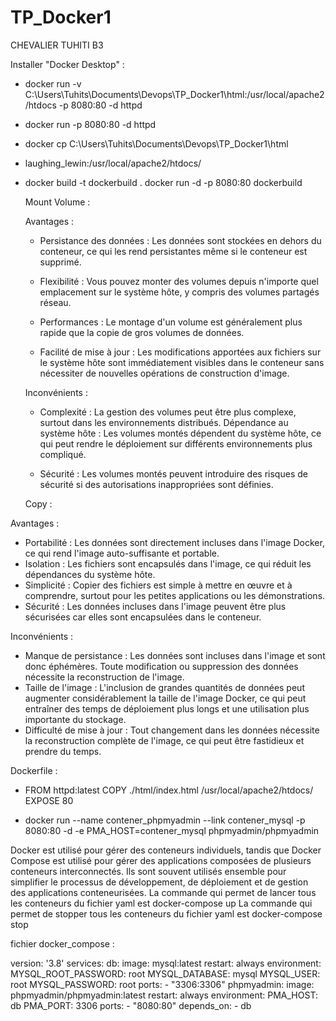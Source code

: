 # TP_Docker1 

CHEVALIER TUHITI B3

Installer "Docker Desktop" 
:
- docker run -v C:\Users\Tuhits\Documents\Devops\TP_Docker1\html:/usr/local/apache2/htdocs -p 8080:80 -d httpd
- docker run -p 8080:80 -d httpd
- docker cp C:\Users\Tuhits\Documents\Devops\TP_Docker1\html
- laughing_lewin:/usr/local/apache2/htdocs/

- docker build -t dockerbuild . docker run -d -p 8080:80 dockerbuild

  Mount Volume :

  Avantages :
  - Persistance des données : Les données sont stockées en dehors du conteneur, ce qui les rend persistantes même si le conteneur est supprimé.

  - Flexibilité : Vous pouvez monter des volumes depuis n'importe quel emplacement sur le système hôte, y compris des volumes partagés réseau.

  - Performances : Le montage d'un volume est généralement plus rapide que la copie de gros volumes de données.

  - Facilité de mise à jour : Les modifications apportées aux fichiers sur le système hôte sont immédiatement visibles dans le conteneur sans nécessiter de nouvelles opérations de construction d'image.

  Inconvénients :

  - Complexité : La gestion des volumes peut être plus complexe, surtout dans les environnements distribués. Dépendance au système hôte : Les volumes montés dépendent du système hôte, ce qui peut rendre le déploiement sur différents environnements plus compliqué.

  - Sécurité : Les volumes montés peuvent introduire des risques de sécurité si des autorisations inappropriées sont définies.


  Copy :

Avantages : 
- Portabilité : Les données sont directement incluses dans l'image Docker, ce qui rend l'image auto-suffisante et portable.
- Isolation : Les fichiers sont encapsulés dans l'image, ce qui réduit les dépendances du système hôte.
- Simplicité : Copier des fichiers est simple à mettre en œuvre et à comprendre, surtout pour les petites applications ou les démonstrations.
- Sécurité : Les données incluses dans l'image peuvent être plus sécurisées car elles sont encapsulées dans le conteneur.

Inconvénients :
- Manque de persistance : Les données sont incluses dans l'image et sont donc éphémères. Toute modification ou suppression des données nécessite la reconstruction de l'image.
- Taille de l'image : L'inclusion de grandes quantités de données peut augmenter considérablement la taille de l'image Docker, ce qui peut entraîner des temps de déploiement plus longs et une utilisation plus importante du stockage.
- Difficulté de mise à jour : Tout changement dans les données nécessite la reconstruction complète de l'image, ce qui peut être fastidieux et prendre du temps.

Dockerfile : 
- FROM httpd:latest COPY ./html/index.html /usr/local/apache2/htdocs/ EXPOSE 80

- docker run --name contener_phpmyadmin --link contener_mysql -p 8080:80 -d -e PMA_HOST=contener_mysql phpmyadmin/phpmyadmin

Docker est utilisé pour gérer des conteneurs individuels, tandis que Docker Compose est utilisé pour gérer des applications composées de plusieurs conteneurs interconnectés. Ils sont souvent utilisés ensemble pour simplifier le processus de développement, de déploiement et de gestion des applications conteneurisées.
La commande qui permet de lancer tous les conteneurs du fichier yaml est docker-compose up La commande qui permet de stopper tous les conteneurs du fichier yaml est docker-compose stop

fichier docker_compose :

version: '3.8'
services: db: image: mysql:latest restart: always environment: MYSQL_ROOT_PASSWORD: root MYSQL_DATABASE: mysql MYSQL_USER: root MYSQL_PASSWORD: root ports: - "3306:3306"
phpmyadmin: image: phpmyadmin/phpmyadmin:latest restart: always environment: PMA_HOST: db PMA_PORT: 3306 ports: - "8080:80" depends_on: - db
